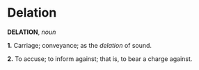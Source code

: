 # Delation

**DELATION**, _noun_

**1.** Carriage; conveyance; as the _delation_ of sound.

**2.** To accuse; to inform against; that is, to bear a charge against.
